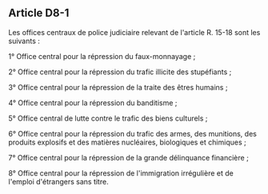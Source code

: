 Article D8-1
----
Les offices centraux de police judiciaire relevant de l'article R. 15-18 sont
les suivants :

1° Office central pour la répression du faux-monnayage ;

2° Office central pour la répression du trafic illicite des stupéfiants ;

3° Office central pour la répression de la traite des êtres humains ;

4° Office central pour la répression du banditisme ;

5° Office central de lutte contre le trafic des biens culturels ;

6° Office central pour la répression du trafic des armes, des munitions, des
produits explosifs et des matières nucléaires, biologiques et chimiques ;

7° Office central pour la répression de la grande délinquance financière ;

8° Office central pour la répression de l'immigration irrégulière et de l'emploi
d'étrangers sans titre.
